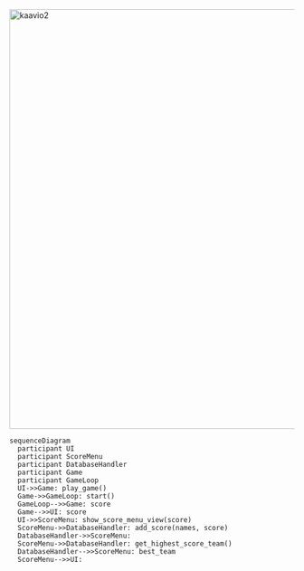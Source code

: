<img width="742" alt="kaavio2" src="https://user-images.githubusercontent.com/20990023/232882062-6e2e01bd-eb00-4c2c-aa15-35f840240024.png">

```mermaid
sequenceDiagram
  participant UI
  participant ScoreMenu
  participant DatabaseHandler
  participant Game
  participant GameLoop
  UI->>Game: play_game()
  Game->>GameLoop: start()
  GameLoop-->>Game: score
  Game-->>UI: score
  UI->>ScoreMenu: show_score_menu_view(score)
  ScoreMenu->>DatabaseHandler: add_score(names, score)
  DatabaseHandler->>ScoreMenu: 
  ScoreMenu->>DatabaseHandler: get_highest_score_team()
  DatabaseHandler-->>ScoreMenu: best_team
  ScoreMenu-->>UI: 
```
